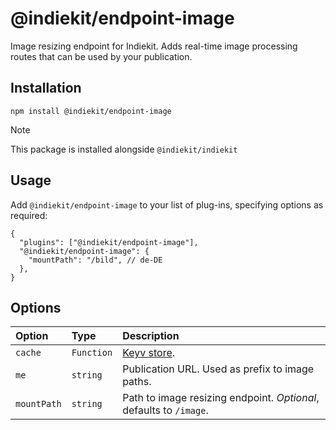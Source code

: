 # @indiekit/endpoint-image

Image resizing endpoint for Indiekit. Adds real-time image processing routes that can be used by your publication.

## Installation

`npm install @indiekit/endpoint-image`

> [!NOTE]
> This package is installed alongside `@indiekit/indiekit`

## Usage

Add `@indiekit/endpoint-image` to your list of plug-ins, specifying options as required:

```jsonc
{
  "plugins": ["@indiekit/endpoint-image"],
  "@indiekit/endpoint-image": {
    "mountPath": "/bild", // de-DE
  },
}
```

## Options

| Option      | Type       | Description                                                        |
| :---------- | :--------- | :----------------------------------------------------------------- |
| `cache`     | `Function` | [Keyv store](https://github.com/lukechilds/keyv).                  |
| `me`        | `string`   | Publication URL. Used as prefix to image paths.                    |
| `mountPath` | `string`   | Path to image resizing endpoint. _Optional_, defaults to `/image`. |
